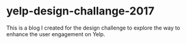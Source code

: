 # yelp-design-challange-2017
This is a blog I created for the design challenge to explore the way to enhance the user engagement on Yelp.
